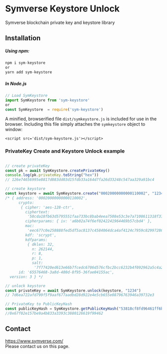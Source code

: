 # Symverse Keystore Unlock
Symverse blockchain private key and keystore library

## Installation
##### Using npm:
```javascript
npm i sym-keystore
or
yarn add sym-keystore
```
##### In Node.js 
```javascript
// Load SymKeystore
import SymKeystore from 'sym-keystore'
or
const SymKeystore  = require('sym-keystore')

```

A minified, browserified file `dist/symkeystore.js` is included for use in the browser. Including this file simply attaches the `symkeystore` object to window:
```$xslt
<script src='dist/sym-keystore.js'></script>
```

### PrivateKey Create and Keystore Unlock example

```javascript

// create privateKey
const pk = await SymKeystore.createPrivateKey()
console.log(pk.privateKey.toString("hex"))
// 126e74656995e8817d083dd03d15fdb33a164d7fa26d33248c547aa329a91bc4

// create keystore
const keystore = await SymKeystore.create("00020000000000110002", "1234") // input symid(10byte) and passphrase
/* { address: '00020000000000110002',
      crypto:
       { cipher: 'aes-128-ctr',
         ciphertext:
          '58cda18fb63d5795551faa733bc8bab4eea7508e53c3e7a7108611318f37f416',
         cipherparams: { iv: 'a6b02a74f6ef0242241964469b57cbd4' },
         mac:
          'eec677c0e258888fed5df5ac8137c4584064dca4af4124c7959c82997286b949',
         kdf: 'scrypt',
         kdfparams:
          { dklen: 32,
            n: 262144,
            r: 8,
            p: 1,
            salt:
             '7f77420ed613e66b7fcedc6706d576cfbc2bcc6232b4f092962a5c4a208baffd' } },
      id: '65576468-3a8d-480d-8f95-36fae04155ac',
  version: 3 } */

// unlock keystore
const privateKey = await SymKeystore.unlock(keystore, "1234")
// 7d6ea722afd799f5f9aaf677aadbd28d922e4e5cb655e08796763946a39732e3

// PrivateKey to PublicKeyHash
const publicKeyHash = SymKeystore.getPublicKeyHash("53818cf8fd96461ff6bcd8a6c0abbe43fe6966a3a3f4a4eef30b13d6292def74")
//0x67f02e157be9a4b833a3393c3880126619f99462

```

## Contact
<https://www.symverse.com/><br> Please contact us on this page.
